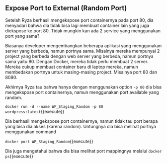 ## Expose Port to External (Random Port)

Setelah Ryza berhasil mengekspose port containernya pada port 80, dia menyadari bahwa dia tidak bisa lagi membuat container lain yang juga diekspose ke port 80. Tidak mungkin kan ada 2 service yang menggunakan port yang sama?

Biasanya developer mengembangkan beberapa aplikasi yang menggunakan server yang berbeda, namun portnya sama. Misalnya mereka mempunyai 2 project yang berbeda dengan web server yang berbeda, namun portnya sama yaitu 80. Dengan Docker, mereka tidak perlu membuat 2 server. Mereka cukup membuat container baru di laptop mereka, namun membedakan portnya untuk masing-masing project. Misalnya port 80 dan 8080.

Akhirnya Ryza tau bahwa hanya dengan menggunakan option `-p 80` dia bisa mengekspose port containernya, namun menggunakan port available yang random.

`docker run -d --name WP_Staging_Random -p 80 wordpress:latest`{{execute}}

Dia berhasil mengekspose port containernya, namun tidak tau port berapa yang bisa dia akses (karena random). Untungnya dia bisa melihat portnya menggunakan command

`docker port WP_Staging_Random`{{execute}}

Dia juga mengetahui bahwa dia bisa melihat port mappingnya melalui `docker ps`{{execute}}
